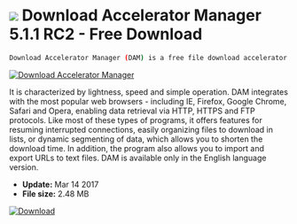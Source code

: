 # ![](https://cdn.softexe.net/static/icon/win.gif) Download Accelerator Manager 5.1.1 RC2 - Free Download

```sh
Download Accelerator Manager (DAM) is a free file download accelerator that also allows you to save video content from YouTube, DailyMotion, MySpace, Vimeo, etc. on your hard drive.
```
[![Download Accelerator Manager](https://gallery.dpcdn.pl/imgc/Tools/952/g_-_420x350_1.5_-_x20100516124710.png)](https://softexe.net/win/internet/file-downloader/download-accelerator-manager:pppbd.html)

It is characterized by lightness, speed and simple operation. DAM integrates with the most popular web browsers - including IE, Firefox, Google Chrome, Safari and Opera, enabling data retrieval via HTTP, HTTPS and FTP protocols. Like most of these types of programs, it offers features for resuming interrupted connections, easily organizing files to download in lists, or dynamic segmenting of data, which allows you to shorten the download time. In addition, the program also allows you to import and export URLs to text files. DAM is available only in the English language version.


- **Update:** Mar 14 2017
- **File size:** 2.48 MB

[![Download](https://cdn.softexe.net/static/img/download.png)](https://softexe.net/win/internet/file-downloader/download-accelerator-manager:pppbd.html)

